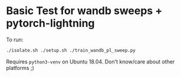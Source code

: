 # Basic Test for wandb sweeps + pytorch-lightning

To run:

```sh
./isolate.sh ./setup.sh ./train_wandb_pl_sweep.py
```

Requires `python3-venv` on Ubuntu 18.04. Don't know/care about other platforms
;)
